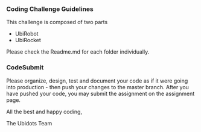 ### Coding Challenge Guidelines

This challenge is composed of two parts

* UbiRobot
* UbiRocket

Please check the Readme.md for each folder individually.

### CodeSubmit

Please organize, design, test and document your code as if it were going into production - then push your changes to the master branch. After you have pushed your code, you may submit the assignment on the assignment page.

All the best and happy coding,

The Ubidots Team
